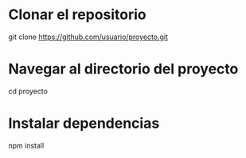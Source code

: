 # Clonar el repositorio
git clone https://github.com/usuario/proyecto.git

# Navegar al directorio del proyecto
cd proyecto

# Instalar dependencias
npm install

